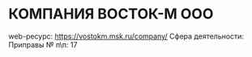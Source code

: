 # КОМПАНИЯ ВОСТОК-М ООО

web-ресурс: https://vostokm.msk.ru/company/
Сфера деятельности: Приправы
№ п\п: 17